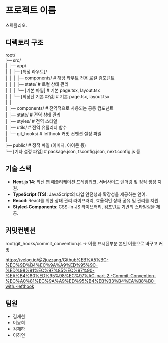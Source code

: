 # 프로젝트 이름
스펙폴리오.

## 디렉토리 구조 

root/  
├─  src/  
│   ├─  app/  
│   │   ├─  [특정 라우트]/  
│   │   │   ├─ components/    # 해당 라우트 전용 로컬 컴포넌트  
│   │   │   ├─ state/         # 로컬 상태 관리  
│   │   │   └─ [기본 파일]    # 기본 page.tsx, layout.tsx  
│   │   └─ [최상단 기본 파일] # 기본 page.tsx, layout.tsx  
│   │  
│   ├─ components/          # 전역적으로 사용되는 공통 컴포넌트  
│   ├─ state/               # 전역 상태 관리  
│   ├─ styles/              # 전역 스타일  
│   ├─ utils/               # 전역 유틸리티 함수  
│   └─ git_hooks/           # lefthook 커밋 컨벤션 설정 파일  
│  
├─ public/                 # 정적 파일 (이미지, 아이콘 등)  
└─ [기타 설정 파일]        # package.json, tsconfig.json, next.config.js 등  



## 기술 스택

- **Next.js 14**: 최신 웹 애플리케이션 프레임워크, 서버사이드 렌더링 및 정적 생성 지원.
- **TypeScript (TS)**: JavaScript의 타입 안전성과 확장성을 제공하는 언어.
- **Recoil**: React를 위한 상태 관리 라이브러리, 효율적인 상태 공유 및 관리를 지원.
- **Styled-Components**: CSS-in-JS 라이브러리, 컴포넌트 기반의 스타일링을 제공.

## 커밋컨벤션

root/git_hooks/commit_convention.js -> 이름 표시된부분 본인 이름으로 바꾸고 커밋

https://velog.io/@2juzzang/Github%EB%A5%BC-%EC%9D%B4%EC%9A%A9%ED%95%9C-%ED%98%91%EC%97%85%EC%97%90-%EA%B4%80%ED%95%98%EC%97%AC-part-2.-Commit-Convention-%EC%A0%81%EC%9A%A9%ED%95%B4%EB%B3%B4%EA%B8%B0-with.-lefthook

## 팀원
- 김재현
- 이윤희
- 김재하
- 이하연
